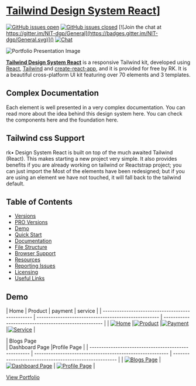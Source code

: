 # [Tailwind Design System React](https://modus-tailwind.web.app/)]

[![GitHub issues open](https://img.shields.io/github/issues/creativetimofficial/blk-design-system-react.svg?maxAge=2592000)]() [![GitHub issues closed](https://img.shields.io/github/issues-closed-raw/creativetimofficial/blk-design-system-react.svg?maxAge=2592000)]() [![Join the chat at https://gitter.im/NIT-dgp/General](https://badges.gitter.im/NIT-dgp/General.svg)]() [![Chat](https://img.shields.io/badge/chat-on%20discord-7289da.svg)]()

![Portfolio Presentation Image](https://i.ibb.co/yFjNqxZ/home.png)

**[ Tailwind Design System React](https://modus-tailwind.web.app/)** is a responsive Tailwind kit, developed using [React](https://reactjs.org/), [Tailwind](https://reactstrap.github.io/) and [create-react-app](https://facebook.github.io/create-react-app/), and it is provided for free by RK. It is a beautiful cross-platform UI kit featuring over 70 elements and 3 templates.

## Complex Documentation

Each element is well presented in a very complex documentation. You can read more about the idea behind this design system here. You can check the components here and the foundation here.

## Tailwind css Support

rk• Design System React is built on top of the much awaited Tailwind (React). This makes starting a new project very simple. It also provides benefits if you are already working on tailwind or Reactstrap project; you can just import the Most of the elements have been redesigned; but if you are using an element we have not touched, it will fall back to the tailwind default.

## Table of Contents

- [Versions](#versions)
- [PRO Versions](#pro-versions)
- [Demo](#demo)
- [Quick Start](#quick-start)
- [Documentation](#documentation)
- [File Structure](#file-structure)
- [Browser Support](#browser-support)
- [Resources](#resources)
- [Reporting Issues](#reporting-issues)
- [Licensing](#licensing)
- [Useful Links](#useful-links)

## Demo

| Home
| Product
| payment
| service |
| ------------------------------------------------ | ---------------------------------------------------- | ---------------------------------------------------- |
| [![Home](https://i.ibb.co/yFjNqxZ/home.png)]()
|[![Product](https://i.ibb.co/LSjd3T2/product.png)]()
|[![Payment](https://i.ibb.co/LSjd3T2/product.png)]()
|[![Service](https://i.ibb.co/wwF2S8B/about.png)]()
|

| Blogs Page  
| Dashboard Page
|Profile Page |
| ---------------------------------------------------- | --------------------------------------------------------- | ------------------------------------------------------ |
| [![Blogs Page](https://i.ibb.co/8s8PsyK/blog.png)]()
| [![Dashboard Page](https://i.ibb.co/12DGTpg/dashboard.png)]()
| [![Profile Page](https://i.ibb.co/fDC13fZ/profile.png)]() |

[View Portfolio](https://rk-reza.web.app/)
